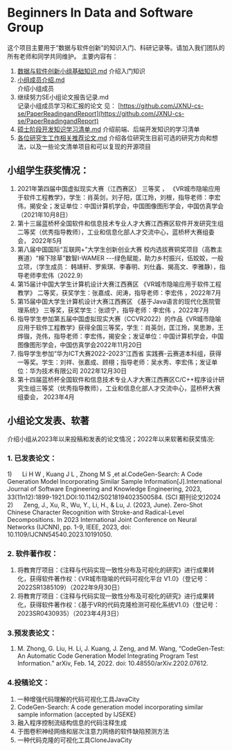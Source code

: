 # Beginners In Data and Software Group

这个项目主要用于“数据与软件创新”的知识入门、科研记录等。请加入我们团队的所有老师和同学共同维护。
主要内容有：
1. [数据与软件创新小组基础知识.md](https://github.com/JXNU-cs-se/BeginnersInDataandSoftwareGroup/blob/main/%E6%95%B0%E6%8D%AE%E4%B8%8E%E8%BD%AF%E4%BB%B6%E5%88%9B%E6%96%B0%E5%B0%8F%E7%BB%84%E5%9F%BA%E7%A1%80%E7%9F%A5%E8%AF%86.md)
  介绍入门知识
2. [小组成员介绍.md](https://github.com/JXNU-cs-se/BeginnersInDataandSoftwareGroup/blob/main/%E5%B0%8F%E7%BB%84%E6%88%90%E5%91%98%E4%BB%8B%E7%BB%8D.md)  
  介绍小组成员
3. 继续努力SE小组论文报告记录.md  
  记录小组成员学习和汇报的论文  见： [https://github.com/JXNU-cs-se/PaperReadingandReport](https://github.com/JXNU-cs-se/PaperReadingandReport)
4. [硕士阶段开发知识学习清单.md](https://github.com/JXNU-cs-se/BeginnersInDataandSoftwareGroup/blob/main/%E7%A1%95%E5%A3%AB%E9%98%B6%E6%AE%B5%E5%BC%80%E5%8F%91%E7%9F%A5%E8%AF%86%E5%AD%A6%E4%B9%A0%E6%B8%85%E5%8D%95.md)
  介绍前端、后端开发知识的学习清单
5. [各位研究生工作相关推荐论文.md](https://github.com/JXNU-cs-se/BeginnersInDataandSoftwareGroup/blob/main/%E5%90%84%E4%BD%8D%E7%A0%94%E7%A9%B6%E7%94%9F%E5%B7%A5%E4%BD%9C%E7%9B%B8%E5%85%B3%E6%8E%A8%E8%8D%90%E8%AE%BA%E6%96%87.md)
  介绍各位研究生目前可选的研究方向和想法，以及一些论文清单项目和可以复现的开源项目  

## 小组学生获奖情况：
1. 2021年第四届中国虚拟现实大赛（江西赛区） 三等奖 ， 《VR城市隐喻应用于软件工程教学》，学生：肖英剑，刘子阳，匡江玲，刘根，指导老师：李宏伟，揭安全；发证单位：中国计算机学会，中国图像图形学会，中国仿真学会（2021年10月8日）
2. 第十三届蓝桥杯全国软件和信息技术专业人才大赛江西赛区软件开发研究生组二等奖（优秀指导教师），工业和信息化部人才交流中心，蓝桥杯大赛组委会， 2022年5月
3. 第八届中国国际“互联网+”大学生创新创业大赛 校内选拔赛铜奖项目（高教主赛道）“棉下除草”数智I-WAMER ---绿色赋能，助力乡村振兴，伍姣姣，一般立项，（学生成员： 韩靖轩、罗紫琪、李春明、刘仕鑫、揭高文、李雅静），指导老师李宏伟（2022.9）
4. 第15届计中国大学生计算机设计大赛江西赛区 《VR城市隐喻应用于软件工程教学》 二等奖，获奖学生：张嘉成、闵涛，指导老师：李宏伟 ，2022年7月
5. 第15届中国大学生计算机设计大赛江西赛区 《基于Java语言的现代化医院管理系统》 三等奖，获奖学生：张颂宁，指导老师：李宏伟 ，2022年7月
6. 指导学生参加第五届中国虚拟现实大赛（CCVR2022）的作品《VR城市隐喻应用于软件工程教学》获得全国三等奖，学生：肖英剑，匡江玲，吴思渺，王烨锴，尧伟，指导老师：李宏伟，揭安全；发证单位：中国计算机学会，中国图像图形学会，中国仿真学会2022年11月20日
7. 指导学生参加“华为ICT大赛2022-2023”江西省 实践赛-云赛道本科组，获得一等奖。学生：刘祥、张嘉成、顾栩；指导老师：吴水秀、李宏伟；发证单位：华为技术有限公司 2022年12月30日
8. 第十四届蓝桥杯全国软件和信息技术专业人才大赛江西赛区C/C++程序设计研究生组三等奖（优秀指导教师），工业和信息化部人才交流中心，蓝桥杯大赛组委会， 2023年4月




## 小组论文发表、软著 
  介绍小组从2023年以来投稿和发表的论文情况；2022年以来软著和获奖情况:

### 1. 已发表论文：
1)      Li H W , Kuang J L , Zhong M S ,et al.CodeGen-Search: A Code Generation Model Incorporating Similar Sample Information[J].International Journal of Software Engineering and Knowledge Engineering, 2023, 33(11n12):1899-1921.DOI:10.1142/S0218194023500584. (SCI 期刊论文)2024
2)      Zeng, J., Xu, R., Wu, Y., Li, H., & Lu, J. (2023, June). Zero-Shot Chinese Character Recognition with Stroke-and Radical-Level Decompositions. In 2023 International Joint Conference on Neural Networks (IJCNN), pp. 1-9, IEEE, 2023, doi: 10.1109/IJCNN54540.2023.10191050.
 


### 2. 软件著作权：
1. 将教育厅项目：《注释与代码实现一致性分布及可视化的研究》进行成果转化，获得软件著作权：《VR城市隐喻的代码可视化平台 V1.0》（登记号：2022SR1385109）（2022年9月30日）
2. 将教育厅项目：《注释与代码实现一致性分布及可视化的研究》进行成果转化，获得软件著作权：《基于VR的代码克隆检测可视化系统V1.0》（登记号：2023SR0430935）（2023年4月3日）





### 3.预发表论文：
1. M. Zhong, G. Liu, H. Li, J. Kuang, J. Zeng, and M. Wang, “CodeGen-Test: An Automatic Code Generation Model Integrating Program Test Information.” arXiv, Feb. 14, 2022. doi: 10.48550/arXiv.2202.07612.


### 4.投稿论文：
1. 一种增强代码理解的代码可视化工具JavaCity 
2. CodeGen-Search: A code generation model incorporating similar sample information (accepted by IJSEKE)
3. 融入程序控制流结构信息的代码注释生成
4. 于图卷积神经网络和层次注意力网络的软件缺陷预测方法
5. 一种代码克隆的可视化工具CloneJavaCity

